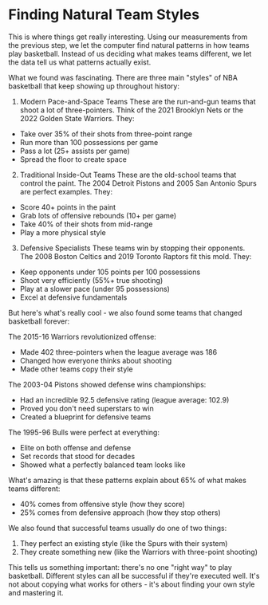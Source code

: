 # Finding Natural Team Styles

This is where things get really interesting. Using our measurements from the previous step, we let the computer find natural patterns in how teams play basketball. Instead of us deciding what makes teams different, we let the data tell us what patterns actually exist.

What we found was fascinating. There are three main "styles" of NBA basketball that keep showing up throughout history:

1. Modern Pace-and-Space Teams
These are the run-and-gun teams that shoot a lot of three-pointers. Think of the 2021 Brooklyn Nets or the 2022 Golden State Warriors. They:
- Take over 35% of their shots from three-point range
- Run more than 100 possessions per game
- Pass a lot (25+ assists per game)
- Spread the floor to create space

2. Traditional Inside-Out Teams
These are the old-school teams that control the paint. The 2004 Detroit Pistons and 2005 San Antonio Spurs are perfect examples. They:
- Score 40+ points in the paint
- Grab lots of offensive rebounds (10+ per game)
- Take 40% of their shots from mid-range
- Play a more physical style

3. Defensive Specialists
These teams win by stopping their opponents. The 2008 Boston Celtics and 2019 Toronto Raptors fit this mold. They:
- Keep opponents under 105 points per 100 possessions
- Shoot very efficiently (55%+ true shooting)
- Play at a slower pace (under 95 possessions)
- Excel at defensive fundamentals

But here's what's really cool - we also found some teams that changed basketball forever:

The 2015-16 Warriors revolutionized offense:
- Made 402 three-pointers when the league average was 186
- Changed how everyone thinks about shooting
- Made other teams copy their style

The 2003-04 Pistons showed defense wins championships:
- Had an incredible 92.5 defensive rating (league average: 102.9)
- Proved you don't need superstars to win
- Created a blueprint for defensive teams

The 1995-96 Bulls were perfect at everything:
- Elite on both offense and defense
- Set records that stood for decades
- Showed what a perfectly balanced team looks like

What's amazing is that these patterns explain about 65% of what makes teams different:
- 40% comes from offensive style (how they score)
- 25% comes from defensive approach (how they stop others)

We also found that successful teams usually do one of two things:
1. They perfect an existing style (like the Spurs with their system)
2. They create something new (like the Warriors with three-point shooting)

This tells us something important: there's no one "right way" to play basketball. Different styles can all be successful if they're executed well. It's not about copying what works for others - it's about finding your own style and mastering it.
